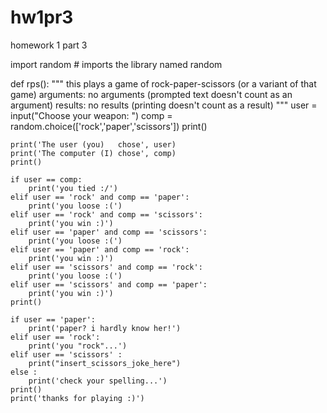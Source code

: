 # hw1pr3
homework 1 part 3

import random          # imports the library named random

def rps():
    """ this plays a game of rock-paper-scissors
        (or a variant of that game)
        arguments: no arguments    (prompted text doesn't count as an argument)
        results: no results        (printing doesn't count as a result)
    """
    user = input("Choose your weapon: ")
    comp = random.choice(['rock','paper','scissors'])
    print()

    print('The user (you)   chose', user)
    print('The computer (I) chose', comp)
    print()

    if user == comp:
        print('you tied :/')
    elif user == 'rock' and comp == 'paper':
        print('you loose :(')
    elif user == 'rock' and comp == 'scissors':
        print('you win :)')
    elif user == 'paper' and comp == 'scissors':
        print('you loose :(')
    elif user == 'paper' and comp == 'rock':
        print('you win :)')
    elif user == 'scissors' and comp == 'rock':
        print('you loose :(')
    elif user == 'scissors' and comp == 'paper':
        print('you win :)')  
    print()

    if user == 'paper':
        print('paper? i hardly know her!')
    elif user == 'rock':
        print('you "rock"...')
    elif user == 'scissors' :
        print("insert_scissors_joke_here")
    else :
        print('check your spelling...')
    print()
    print('thanks for playing :)')
